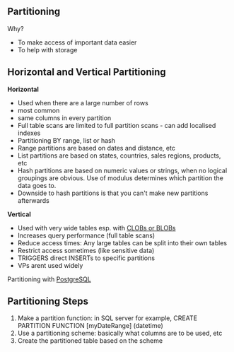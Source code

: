 ## Partitioning
Why? 
- To make access of important data easier
- To help with storage

## Horizontal and Vertical Partitioning
**Horizontal**
- Used when there are a large number of rows
- most common
- same columns in every partition
- Full table scans are limited to full partition scans - can add localised indexes
- Partitioning BY range, list or hash
- Range partitions are based on dates and distance, etc
- List partitions are based on states, countries, sales regions, products, etc
- Hash partitions are based on numeric values or strings, when no logical groupings are obvious. Use of modulus determines which partition the data goes to.
- Downside to hash partitions is that you can't make new partitions afterwards

**Vertical** 
- Used with very wide tables esp. with [CLOBs or BLOBs](https://www.ibm.com/docs/en/informix-servers/12.10?topic=types-clob-blob-data)
- Increases query performance (full table scans)
- Reduce access times: Any large tables can be split into their own tables
- Restrict access sometimes (like sensitive data)
- TRIGGERS direct INSERTs to specific partitions
- VPs arent used widely

Partitioning with [PostgreSQL](https://www.postgresql.org/docs/9.1/ddl-partitioning.html)

## Partitioning Steps
1) Make a partition function: in SQL server for example, CREATE PARTITION FUNCTION [myDateRange] (datetime)
2) Use a partitioning scheme: basically what columns are to be used, etc
3) Create the partitioned table based on the scheme
